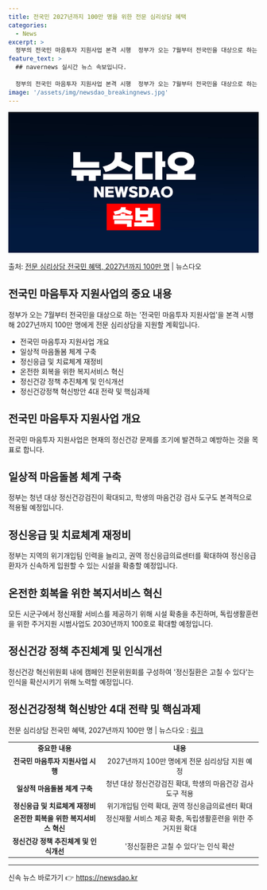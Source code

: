 ```yaml
---
title: 전국민 2027년까지 100만 명을 위한 전문 심리상담 혜택
categories:
  - News
excerpt: >
  정부의 전국민 마음투자 지원사업 본격 시행  정부가 오는 7월부터 전국민을 대상으로 하는 '전국민 마음투자 …
feature_text: >
  ## navernews 실시간 뉴스 속보입니다.

  정부의 전국민 마음투자 지원사업 본격 시행  정부가 오는 7월부터 전국민을 대상으로 하는 '전국민 마음투자 …
image: '/assets/img/newsdao_breakingnews.jpg'
---
```


![뉴스다오 속보](/assets/img/newsdao_breakingnews.jpg)

<p>출처: <a href="https://newsdao.kr/4454" rel="dofollow">전문 심리상담 전국민 혜택, 2027년까지 100만 명</a> | 뉴스다오</p>

<h2 data-ke-size="size26">전국민 마음투자 지원사업의 중요 내용</h2>
<p data-ke-size="size16">정부가 오는 7월부터 전국민을 대상으로 하는 '전국민 마음투자 지원사업'을 본격 시행해 2027년까지 100만 명에게 전문 심리상담을 지원할 계획입니다.</p>
<ul>
	<li>전국민 마음투자 지원사업 개요</li>
	<li>일상적 마음돌봄 체계 구축</li>
	<li>정신응급 및 치료체계 재정비</li>
	<li>온전한 회복을 위한 복지서비스 혁신</li>
	<li>정신건강 정책 추진체계 및 인식개선</li>
	<li>정신건강정책 혁신방안 4대 전략 및 핵심과제</li>
</ul>
<h2 data-ke-size="size26">전국민 마음투자 지원사업 개요</h2>
<p data-ke-size="size16">전국민 마음투자 지원사업은 현재의 정신건강 문제를 조기에 발견하고 예방하는 것을 목표로 합니다.</p>

<h2 data-ke-size="size26">일상적 마음돌봄 체계 구축</h2>
<p data-ke-size="size16">정부는 청년 대상 정신건강검진이 확대되고, 학생의 마음건강 검사 도구도 본격적으로 적용될 예정입니다.</p>

<h2 data-ke-size="size26">정신응급 및 치료체계 재정비</h2>
<p data-ke-size="size16">정부는 지역의 위기개입팀 인력을 늘리고, 권역 정신응급의료센터를 확대하여 정신응급환자가 신속하게 입원할 수 있는 시설을 확충할 예정입니다.</p>

<h2 data-ke-size="size26">온전한 회복을 위한 복지서비스 혁신</h2>
<p data-ke-size="size16">모든 시군구에서 정신재활 서비스를 제공하기 위해 시설 확충을 추진하며, 독립생활훈련을 위한 주거지원 시범사업도 2030년까지 100호로 확대할 예정입니다.</p>

<h2 data-ke-size="size26">정신건강 정책 추진체계 및 인식개선</h2>
<p data-ke-size="size16">정신건강 혁신위원회 내에 캠페인 전문위원회를 구성하여 '정신질환은 고칠 수 있다'는 인식을 확산시키기 위해 노력할 예정입니다.</p>

<h2 data-ke-size="size26">정신건강정책 혁신방안 4대 전략 및 핵심과제</h2>
<p data-ke-size="size16">전문 심리상담 전국민 혜택, 2027년까지 100만 명 | 뉴스다오 : <a href="https://newsdao.kr/4454">링크</a></p>

<table>
	<tbody>
		<tr>
			<td style="text-align: center; height: 17px;"><b>중요한 내용</b></td>
			<td style="text-align: center; height: 17px;"><b>내용</b></td>
		</tr>
		<tr>
			<td style="text-align: center; height: 17px;"><b>전국민 마음투자 지원사업 시행</b></td>
			<td style="text-align: center; height: 17px;">2027년까지 100만 명에게 전문 심리상담 지원 예정</td>
		</tr>
		<tr>
			<td style="text-align: center; height: 17px;"><b>일상적 마음돌봄 체계 구축</b></td>
			<td style="text-align: center; height: 17px;">청년 대상 정신건강검진 확대, 학생의 마음건강 검사 도구 적용</td>
		</tr>
		<tr>
			<td style="text-align: center; height: 17px;"><b>정신응급 및 치료체계 재정비</b></td>
			<td style="text-align: center; height: 17px;">위기개입팀 인력 확대, 권역 정신응급의료센터 확대</td>
		</tr>
		<tr>
			<td style="text-align: center; height: 17px;"><b>온전한 회복을 위한 복지서비스 혁신</b></td>
			<td style="text-align: center; height: 17px;">정신재활 서비스 제공 확충, 독립생활훈련을 위한 주거지원 확대</td>
		</tr>
		<tr>
			<td style="text-align: center; height: 17px;"><b>정신건강 정책 추진체계 및 인식개선</b></td>
			<td style="text-align: center; height: 17px;">'정신질환은 고칠 수 있다'는 인식 확산</td>
		</tr>
	</tbody>
</table>
<hr> 

신속 뉴스 바로가기 👉 <a href="https://newsdao.kr" rel="dofollow">https://newsdao.kr</a>


